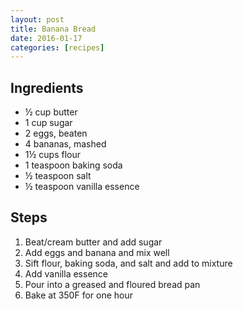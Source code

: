 ```yaml
---
layout: post
title: Banana Bread
date: 2016-01-17
categories: [recipes]
---
```


## Ingredients

* ½ cup butter
* 1 cup sugar
* 2 eggs, beaten
* 4 bananas, mashed
* 1½ cups flour
* 1 teaspoon baking soda
* ½ teaspoon salt
* ½ teaspoon vanilla essence

## Steps

1. Beat/cream butter and add sugar
1. Add eggs and banana and mix well
1. Sift flour, baking soda, and salt and add to mixture
1. Add vanilla essence
1. Pour into a greased and floured bread pan
1. Bake at 350F for one hour

